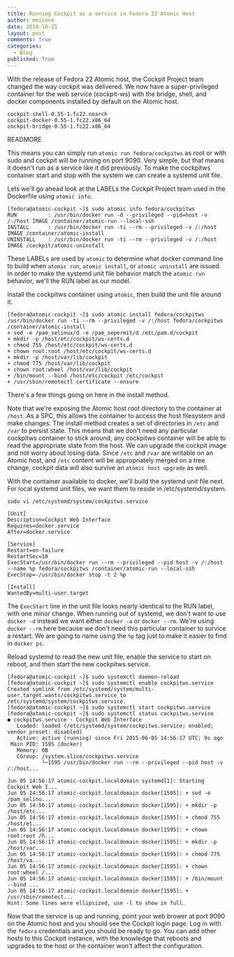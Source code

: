 ```yaml
---
title: Running Cockpit as a service in Fedora 22 Atomic Host
author: mmicene
date: 2014-10-21
layout: post
comments: true
categories: 
  - Blog
published: True
---
```



With the release of Fedora 22 Atomic host, the Cockpit Project team changed the way cockpit was delivered.  We now have a super-privileged container for the web service (cockpit-ws) with the bridge, shell, and docker components installed by default on the Atomic host.  

```
cockpit-shell-0.55-1.fc22.noarch
cockpit-docker-0.55-1.fc22.x86_64
cockpit-bridge-0.55-1.fc22.x86_64
```

READMORE

This means you can simply run `atomic run fedora/cockpitws` as root or with sudo and cockpit will be running on port 9090.  Very simple, but that means it doesn't run as a service like it did previously.  To make the cockpitws container start and stop with the system we can create a systemd unit file.

Lets we'll go ahead look at the LABELs the Cockpit Project team used in the Dockerfile using `atomic info`.

```
[fedora@atomic-cockpit ~]$ sudo atomic info fedora/cockpitws
RUN          : /usr/bin/docker run -d --privileged --pid=host -v /:/host IMAGE /container/atomic-run --local-ssh
INSTALL      : /usr/bin/docker run -ti --rm --privileged -v /:/host IMAGE /container/atomic-install
UNINSTALL    : /usr/bin/docker run -ti --rm --privileged -v /:/host IMAGE /cockpit/atomic-uninstall
```

These LABELs are used by `atomic` to determine what docker command line to build when `atomic run`, `atomic install`, or `atomic uninstall` are issued.  In order to make the systemd unit file behavior match the `atomic run` behavior, we'll the RUN label as our model.

Install the cockpitws container using `atomic`, then build the unit file around it.

```
[fedora@atomic-cockpit ~]$ sudo atomic install fedora/cockpitws
/usr/bin/docker run -ti --rm --privileged -v /:/host fedora/cockpitws /container/atomic-install
+ sed -e /pam_selinux/d -e /pam_sepermit/d /etc/pam.d/cockpit
+ mkdir -p /host/etc/cockpit/ws-certs.d
+ chmod 755 /host/etc/cockpit/ws-certs.d
+ chown root:root /host/etc/cockpit/ws-certs.d
+ mkdir -p /host/var/lib/cockpit
+ chmod 775 /host/var/lib/cockpit
+ chown root:wheel /host/var/lib/cockpit
+ /bin/mount --bind /host/etc/cockpit /etc/cockpit
+ /usr/sbin/remotectl certificate --ensure
```

There's a few things going on here in the install method.  

Note that we're exposing the Atomic host root directory to the container at `/host`.  As a SPC, this allows the container to access the host filesystem and make changes. The install method creates a set of directories in `/etc` and `/var` to persist state.  This means that we don't need any particular cockpitws container to stick around, any cockpitws container will be able to read the appropriate state from the host.  We can upgrade the cockpit image and not worry about losing data.  Since `/etc` and `/var` are writable on an Atomic host, and `/etc` content will be appropriately merged on a tree change, cockpit data will also survive an `atomic host upgrade` as well.

With the container available to docker, we'll build the systemd unit file next.  For local systemd unit files, we want them to reside in /etc/systemd/system.

```
sudo vi /etc/systemd/system/cockpitws.service

[Unit]
Description=Cockpit Web Interface
Requires=docker.service
After=docker.service

[Service]
Restart=on-failure
RestartSec=10
ExecStart=/usr/bin/docker run --rm --privileged --pid host -v /:/host --name %p fedora/cockpitws /container/atomic-run --local-ssh
ExecStop=-/usr/bin/docker stop -t 2 %p

[Install]
WantedBy=multi-user.target
```

The `ExecStart` line in the unit file looks nearly identical to the RUN label, with one minor change.  When running out of systemd, we don't want to use `docker -d` instead we want either `docker -a` or `docker --rm`.  We're using `docker --rm` here because we don't need this particular container to survice a restart.  We are going to name using the `%p` tag just to make it easier to find in `docker ps`.

Reload systemd to read the new unit file, enable the service to start on reboot, and then start the new cockpitws service.

```
[fedora@atomic-cockpit ~]$ sudo systemctl daemon-reload
[fedora@atomic-cockpit ~]$ sudo systemctl enable cockpitws.service 
Created symlink from /etc/systemd/system/multi-user.target.wants/cockpitws.service to /etc/systemd/system/cockpitws.service.
[fedora@atomic-cockpit ~]$ sudo systemctl start cockpitws.service 
[fedora@atomic-cockpit ~]$ sudo systemctl status cockpitws.service 
● cockpitws.service - Cockpit Web Interface
   Loaded: loaded (/etc/systemd/system/cockpitws.service; enabled; vendor preset: disabled)
   Active: active (running) since Fri 2015-06-05 14:56:17 UTC; 9s ago
 Main PID: 1595 (docker)
   Memory: 0B
   CGroup: /system.slice/cockpitws.service
           └─1595 /usr/bin/docker run --rm --privileged --pid host -v /:/host...

Jun 05 14:56:17 atomic-cockpit.localdomain systemd[1]: Starting Cockpit Web I...
Jun 05 14:56:17 atomic-cockpit.localdomain docker[1595]: + sed -e /pam_selinu...
Jun 05 14:56:17 atomic-cockpit.localdomain docker[1595]: + mkdir -p /host/etc...
Jun 05 14:56:17 atomic-cockpit.localdomain docker[1595]: + chmod 755 /host/et...
Jun 05 14:56:17 atomic-cockpit.localdomain docker[1595]: + chown root:root /h...
Jun 05 14:56:17 atomic-cockpit.localdomain docker[1595]: + mkdir -p /host/var...
Jun 05 14:56:17 atomic-cockpit.localdomain docker[1595]: + chmod 775 /host/va...
Jun 05 14:56:17 atomic-cockpit.localdomain docker[1595]: + chown root:wheel /...
Jun 05 14:56:17 atomic-cockpit.localdomain docker[1595]: + /bin/mount --bind ...
Jun 05 14:56:17 atomic-cockpit.localdomain docker[1595]: + /usr/sbin/remotect...
Hint: Some lines were ellipsized, use -l to show in full.
```

Now that the service is up and running, point your web brower at port 9090 on the Atomic host and you should see the Cockpit login page.  Log in with the `fedora` credentials and you should be ready to go.  You can add other hosts to this Cockpit instance, with the knowledge that reboots and upgrades to the host or the container won't affect the configuration.
